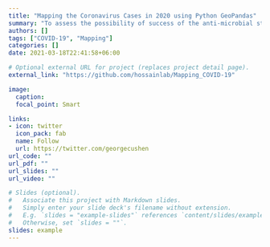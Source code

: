 ```yaml
---
title: "Mapping the Coronavirus Cases in 2020 using Python GeoPandas"
summary: "To assess the possibility of success of the anti-microbial stewardship program."
authors: []
tags: ["COVID-19", "Mapping"]
categories: []
date: 2021-03-18T22:41:58+06:00

# Optional external URL for project (replaces project detail page).
external_link: "https://github.com/hossainlab/Mapping_COVID-19"

image:
  caption: 
  focal_point: Smart

links:
- icon: twitter
  icon_pack: fab
  name: Follow
  url: https://twitter.com/georgecushen
url_code: ""
url_pdf: ""
url_slides: ""
url_video: ""

# Slides (optional).
#   Associate this project with Markdown slides.
#   Simply enter your slide deck's filename without extension.
#   E.g. `slides = "example-slides"` references `content/slides/example-slides.md`.
#   Otherwise, set `slides = ""`.
slides: example
---
```

